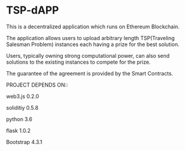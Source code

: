 # TSP-dAPP

This is a decentralized application which runs on Ethereum Blockchain. 

The application allows users to upload arbitrary length TSP(Traveling Salesman Problem) 
instances each having a prize for the best solution. 

Users, typically owning strong computational power, can also send solutions to the existing instances to compete for the prize. 

The guarantee of the agreement is provided by the Smart Contracts. 


PROJECT DEPENDS ON::

web3.js 0.2.0

soliditiy 0.5.8

python 3.6

flask 1.0.2

Bootstrap 4.3.1
